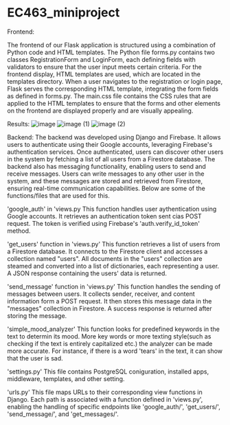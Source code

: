 # EC463_miniproject
Frontend: 

The frontend of our Flask application is structured using a combination of Python code and HTML templates. The Python file forms.py contains two classes RegistrationForm and LoginForm, each defining fields with validators to ensure that the user input meets certain criteria. For the frontend display, HTML templates are used, which are located in the templates directory. When a user navigates to the registration or login page, Flask serves the corresponding HTML template, integrating the form fields as defined in forms.py. The main.css file contains the CSS rules that are applied to the HTML templates to ensure that the forms and other elements on the frontend are displayed properly and are visually appealing.

Results:
![image](https://github.com/vkang6378/EC463_miniproject/assets/75413432/52c66b67-4989-40a4-8368-4d7431f874eb)
![image (1)](https://github.com/vkang6378/EC463_miniproject/assets/75413432/b1ef6bca-3e0f-4703-ad1a-6ffe1d941949)
![image (2)](https://github.com/vkang6378/EC463_miniproject/assets/75413432/4d99cd31-1163-4dc8-a97e-c85dcec6664c)




Backend:
The backend was developed using Django and Firebase. It allows users to authenticate using their Google accounts, leveraging Firebase's authentication services. Once authenticated, users can discover other users in the system by fetching a list of all users from a Firestore database. The backend also has messaging functionality, enabling users to send and receive messages. Users can write messages to any other user in the system, and these messages are stored and retrieved from Firestore, ensuring real-time communication capabilities. Below are some of the functions/files that are used for this. 


'google_auth' in 'views.py
This function handles user aythentication using Google accounts. It retrieves an authentication token sent cias POST request. The token is verified using Firebase's 'auth.verify_id_token' method. 

'get_users' function in 'views.py'
This function retrieves a list of users from a Firestore database. It connects to the Firestore client and accesses a collection named "users". All documents in the "users" collection are steamed and converted into a list of dictionaries, each representing a user. A JSON response containing the users' data is returned. 

'send_message' function in 'views.py'
This function handles the sending of messages between users. It collects sender, receiver, and content information form a POST request. It then stores this message data in the "messages" collection in Firestore. A success response is returned after storing the message. 

'simple_mood_analyzer'
This function looks for predefined keywords in the text to determin its mood. More key words or more texting style(such as checking if the text is entirely capitalized etc.) the analyzer can be made more accurate. For instance, if there is a word 'tears' in the text, it can show that the user is sad. 

'settings.py'
This file contains PostgreSQL coniguration, installed apps, middleware, templates, and other setting. 

'urls.py'
This file maps URLs to their corresponding view functions in Django. Each path is associated with a function defined in 'views.py', enabling the handling of specific endpoints like 'google_auth/', 'get_users/', 'send_message/', and 'get_messages/'.












